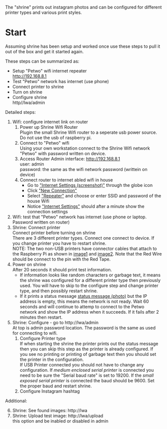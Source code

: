 The "shrine" prints out instagram photos and can be configured for different printer types and various print styles.

# Start
Assuming shrine has been setup and worked once use these steps to pull it out of the box and get it started again.

These steps can be summarized as: 
- Setup "Petwo" wifi internet repeater  
  http://192.168.8.1
- Test "Petwo" network has internet (use phone)
- Connect printer to shrine
- Turn on shrine
- Configure shrine  
  http//lwa/admin

Detailed steps:

1.    Wifi: configure internet link on router
      1.  Power up Shrine Wifi Router  
      Plugin the small Shrine Wifi router to a seperate usb power source. Do not use the usb of raspberry pi.
      2.  Connect to "Petwo" wifi  
      Using your own workstation connect to the Shrine Wifi network "Petwo" with password written on device.
      3.  Access Router Admin interface: http://192.168.8.1  
      user: admin  
      password: the same as the wifi network password (writtein on device)
      4.  Connect router to internet abled wifi in house  
          - Go to ["Internet Settings (screenshot)"](./.readme_images/router-ui-1.png) through the globe icon   
          - Click ["New Connection"](./.readme_images/router-ui-2.png)  
          - Select ["Repeater"](./.readme_images/router-ui-3.png) and choose or enter SSID and password of the house Wifi
          - Notice ["Internet Settings"](.readme_images/router-ui-4.png) should after a minute show the connection settings
2.    Wifi: test that "Petwo" network has internet (use phone or laptop. Password written on router)
3.    Shrine: Connect printer  
      Connect printer before turning on shrine  
      There are 3 different printer types. Connect one connect to device. If you change printer you have to restart shrine.  
      NOTE: The two non-USB printers have connector cables that attach to the Raspberry Pi as shown in [image1](./.readme_images/printer-connector-1.jpg) and [image2](/.readme_images/printer-connector-2.jpg). Note that the Red Wire should be connect to the pin with the Red Tape.
4.    Power on shrine  
      After 20 seconds it should print test information.
      - If information looks like random characters or garbage text, it means the shrine was configured for a different printer type then previously used. You will have to skip to the configure step and change printer type, and then possibly restart shrine.
      - If it prints a status message [status message (photo)](./.readme_images/printer-startup-status.jpg) but the IP address is empty, this means the network is not ready. Wait 60 seconds and will continue to attemp to connect to the Petwo network and show the IP address when it succeeds. If it fails after 2 minutes then restart.
5.    Shrine: Configure - go to http://lwa/admin  
      At top is admin password location. The password is the same as used for connecting to wifi.
      1.  Configure Printer type  
      If when starting the shrine the printer prints out the status message then you can skip this step as the printer is already configured. If you see no printing or printing of garbage text then you should set the printer in the configuration.  
      If USB Printer connected you should not have to change any configuration. If *medium enclosed serial printer* is connected you need to be sure the "Serial baud rate" is set to 19200. If the *small exposed serial printer* is connected the baud should be 9600. Set the proper baud and restart shrine.
      1.  Configure Instagram hashtag

Additional:

6.    Shrine: See found images: http://lwa
7.    Shrine: Upload test image: http://lwa/upload  
      this option and be inabled or disabled in admin